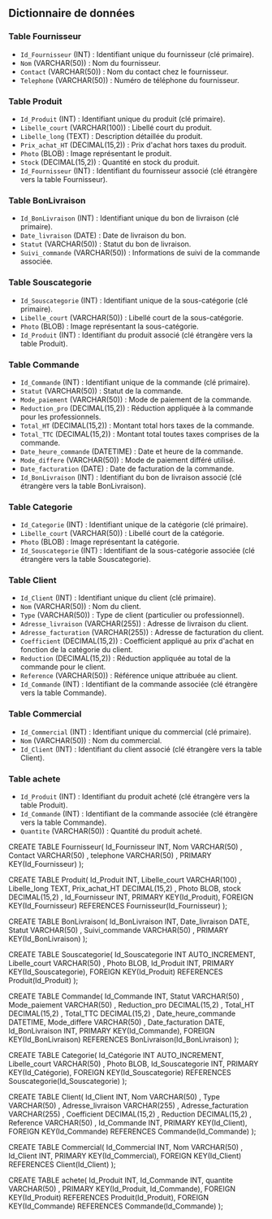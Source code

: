 ## Dictionnaire de données

### Table Fournisseur
- `Id_Fournisseur` (INT) : Identifiant unique du fournisseur (clé primaire).
- `Nom` (VARCHAR(50)) : Nom du fournisseur.
- `Contact` (VARCHAR(50)) : Nom du contact chez le fournisseur.
- `Telephone` (VARCHAR(50)) : Numéro de téléphone du fournisseur.

### Table Produit
- `Id_Produit` (INT) : Identifiant unique du produit (clé primaire).
- `Libelle_court` (VARCHAR(100)) : Libellé court du produit.
- `Libelle_long` (TEXT) : Description détaillée du produit.
- `Prix_achat_HT` (DECIMAL(15,2)) : Prix d'achat hors taxes du produit.
- `Photo` (BLOB) : Image représentant le produit.
- `Stock` (DECIMAL(15,2)) : Quantité en stock du produit.
- `Id_Fournisseur` (INT) : Identifiant du fournisseur associé (clé étrangère vers la table Fournisseur).

### Table BonLivraison
- `Id_BonLivraison` (INT) : Identifiant unique du bon de livraison (clé primaire).
- `Date_livraison` (DATE) : Date de livraison du bon.
- `Statut` (VARCHAR(50)) : Statut du bon de livraison.
- `Suivi_commande` (VARCHAR(50)) : Informations de suivi de la commande associée.

### Table Souscategorie
- `Id_Souscategorie` (INT) : Identifiant unique de la sous-catégorie (clé primaire).
- `Libelle_court` (VARCHAR(50)) : Libellé court de la sous-catégorie.
- `Photo` (BLOB) : Image représentant la sous-catégorie.
- `Id_Produit` (INT) : Identifiant du produit associé (clé étrangère vers la table Produit).

### Table Commande
- `Id_Commande` (INT) : Identifiant unique de la commande (clé primaire).
- `Statut` (VARCHAR(50)) : Statut de la commande.
- `Mode_paiement` (VARCHAR(50)) : Mode de paiement de la commande.
- `Reduction_pro` (DECIMAL(15,2)) : Réduction appliquée à la commande pour les professionnels.
- `Total_HT` (DECIMAL(15,2)) : Montant total hors taxes de la commande.
- `Total_TTC` (DECIMAL(15,2)) : Montant total toutes taxes comprises de la commande.
- `Date_heure_commande` (DATETIME) : Date et heure de la commande.
- `Mode_differe` (VARCHAR(50)) : Mode de paiement différé utilisé.
- `Date_facturation` (DATE) : Date de facturation de la commande.
- `Id_BonLivraison` (INT) : Identifiant du bon de livraison associé (clé étrangère vers la table BonLivraison).

### Table Categorie
- `Id_Categorie` (INT) : Identifiant unique de la catégorie (clé primaire).
- `Libelle_court` (VARCHAR(50)) : Libellé court de la catégorie.
- `Photo` (BLOB) : Image représentant la catégorie.
- `Id_Souscategorie` (INT) : Identifiant de la sous-catégorie associée (clé étrangère vers la table Souscategorie).

### Table Client
- `Id_Client` (INT) : Identifiant unique du client (clé primaire).
- `Nom` (VARCHAR(50)) : Nom du client.
- `Type` (VARCHAR(50)) : Type de client (particulier ou professionnel).
- `Adresse_livraison` (VARCHAR(255)) : Adresse de livraison du client.
- `Adresse_facturation` (VARCHAR(255)) : Adresse de facturation du client.
- `Coefficient` (DECIMAL(15,2)) : Coefficient appliqué au prix d'achat en fonction de la catégorie du client.
- `Reduction` (DECIMAL(15,2)) : Réduction appliquée au total de la commande pour le client.
- `Reference` (VARCHAR(50)) : Référence unique attribuée au client.
- `Id_Commande` (INT) : Identifiant de la commande associée (clé étrangère vers la table Commande).

### Table Commercial
- `Id_Commercial` (INT) : Identifiant unique du commercial (clé primaire).
- `Nom` (VARCHAR(50)) : Nom du commercial.
- `Id_Client` (INT) : Identifiant du client associé (clé étrangère vers la table Client).

### Table achete
- `Id_Produit` (INT) : Identifiant du produit acheté (clé étrangère vers la table Produit).
- `Id_Commande` (INT) : Identifiant de la commande associée (clé étrangère vers la table Commande).
- `Quantite` (VARCHAR(50)) : Quantité du produit acheté.


CREATE TABLE Fournisseur(
   Id_Fournisseur INT,
   Nom VARCHAR(50) ,
   Contact VARCHAR(50) ,
   telephone VARCHAR(50) ,
   PRIMARY KEY(Id_Fournisseur)
);

CREATE TABLE Produit(
   Id_Produit INT,
   Libelle_court VARCHAR(100) ,
   Libelle_long TEXT,
   Prix_achat_HT DECIMAL(15,2)  ,
   Photo BLOB,
   stock DECIMAL(15,2)  ,
   Id_Fournisseur INT,
   PRIMARY KEY(Id_Produit),
   FOREIGN KEY(Id_Fournisseur) REFERENCES Fournisseur(Id_Fournisseur)
);

CREATE TABLE BonLivraison(
   Id_BonLivraison INT,
   Date_livraison DATE,
   Statut VARCHAR(50) ,
   Suivi_commande VARCHAR(50) ,
   PRIMARY KEY(Id_BonLivraison)
);

CREATE TABLE Souscategorie(
   Id_Souscategorie INT AUTO_INCREMENT,
   Libelle_court VARCHAR(50) ,
   Photo BLOB,
   Id_Produit INT,
   PRIMARY KEY(Id_Souscategorie),
   FOREIGN KEY(Id_Produit) REFERENCES Produit(Id_Produit)
);

CREATE TABLE Commande(
   Id_Commande INT,
   Statut VARCHAR(50) ,
   Mode_paiement VARCHAR(50) ,
   Reduction_pro DECIMAL(15,2)  ,
   Total_HT DECIMAL(15,2)  ,
   Total_TTC DECIMAL(15,2)  ,
   Date_heure_commande DATETIME,
   Mode_differe VARCHAR(50) ,
   Date_facturation DATE,
   Id_BonLivraison INT,
   PRIMARY KEY(Id_Commande),
   FOREIGN KEY(Id_BonLivraison) REFERENCES BonLivraison(Id_BonLivraison)
);

CREATE TABLE Categorie(
   Id_Catégorie INT AUTO_INCREMENT,
   Libelle_court VARCHAR(50) ,
   Photo BLOB,
   Id_Souscategorie INT,
   PRIMARY KEY(Id_Catégorie),
   FOREIGN KEY(Id_Souscategorie) REFERENCES Souscategorie(Id_Souscategorie)
);

CREATE TABLE Client(
   Id_Client INT,
   Nom VARCHAR(50) ,
   Type VARCHAR(50) ,
   Adresse_livraison VARCHAR(255) ,
   Adresse_facturation VARCHAR(255) ,
   Coefficient DECIMAL(15,2)  ,
   Reduction DECIMAL(15,2)  ,
   Reference VARCHAR(50) ,
   Id_Commande INT,
   PRIMARY KEY(Id_Client),
   FOREIGN KEY(Id_Commande) REFERENCES Commande(Id_Commande)
);

CREATE TABLE Commercial(
   Id_Commercial INT,
   Nom VARCHAR(50) ,
   Id_Client INT,
   PRIMARY KEY(Id_Commercial),
   FOREIGN KEY(Id_Client) REFERENCES Client(Id_Client)
);

CREATE TABLE achete(
   Id_Produit INT,
   Id_Commande INT,
   quantite VARCHAR(50) ,
   PRIMARY KEY(Id_Produit, Id_Commande),
   FOREIGN KEY(Id_Produit) REFERENCES Produit(Id_Produit),
   FOREIGN KEY(Id_Commande) REFERENCES Commande(Id_Commande)
);


